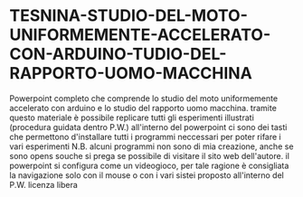 # TESNINA-STUDIO-DEL-MOTO-UNIFORMEMENTE-ACCELERATO-CON-ARDUINO-TUDIO-DEL-RAPPORTO-UOMO-MACCHINA
Powerpoint completo che comprende lo studio del moto uniformemente accelerato con arduino e lo studio del rapporto uomo macchina. tramite questo materiale è possibile replicare tutti gli esperimenti illustrati (procedura guidata dentro P.W.)
all'interno del powerpoint ci sono dei tasti che permettono d'installare tutti i programmi neccessari per poter rifare i vari esperimenti N.B. alcuni programmi non sono di mia creazione, anche se sono opens souche si prega se possibile di visitare il sito web dell'autore.
il powerpoint si configura come un videogioco, per tale ragione è consigliata la navigazione solo con il mouse o con i vari sistei proposto all'interno del P.W.
licenza libera
